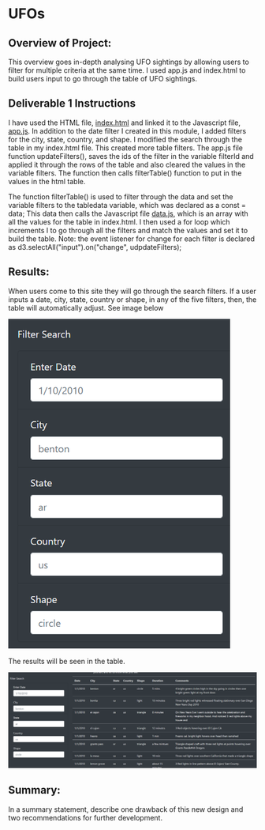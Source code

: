 # UFOs
## Overview of Project: 
This overview goes in-depth analysing UFO sightings by allowing users to filter for multiple criteria at the same time. I used app.js and index.html to build users input to go through the table of UFO sightings. 


## Deliverable 1 Instructions
I have used the HTML file, [index.html](https://github.com/JaredTMurray/UFOs/blob/main/index.html) and linked it to the Javascript file, [app.js](https://github.com/JaredTMurray/UFOs/blob/main/js/app.js). In addition to the date filter I created in this module, I added filters for the city, state, country, and shape. I modified the search through the table in my index.html file. This created more table filters. The app.js file function updateFilters(), saves the ids of the filter in the variable filterId and applied it through the rows of the table and also cleared the values in the variable filters. The function then calls filterTable() function to put in the values in the html table. 

The function filterTable() is used to filter through the data and set the variable filters to the tabledata variable, which was declared as a const = data; This data then calls the Javascript file [data.js](https://github.com/JaredTMurray/UFOs/blob/main/js/data.js), which is an array with all the values for the table in index.html. 
I then used a for loop which increments I to go through all the filters and match the values and set it to build the table. Note: the event listener for change for each filter is declared as d3.selectAll("input").on("change", udpdateFilters);

## Results: 
When users come to this site they will go through the search filters. If a user inputs a date, city, state, country or shape, in any of the five filters, then, the table will automatically adjust. See image below 

![](https://github.com/JaredTMurray/UFOs/blob/main/images/image1.png)

The results will be seen in the table. 

![](https://github.com/JaredTMurray/UFOs/blob/main/images/image2.png)

## Summary: 
In a summary statement, describe one drawback of this new design and two recommendations for further development.
